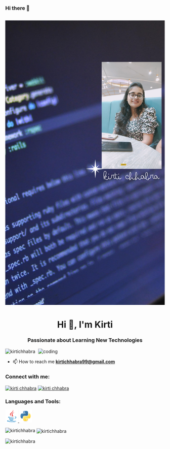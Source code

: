 ### Hi there 👋

<!--
**Kirtichhabra/Kirtichhabra** is a ✨ _special_ ✨ repository because its `README.md` (this file) appears on your GitHub profile.

Here are some ideas to get you started:

- 🔭 I’m currently working on ...
- 🌱 I’m currently learning ...
- 👯 I’m looking to collaborate on ...
- 🤔 I’m looking for help with ...
- 💬 Ask me about ...
- 📫 How to reach me: ...
- 😄 Pronouns: ...
- ⚡ Fun fact: ...
-->
## ![logo](https://github.com/Kirtichhabra/GitBanner.png/blob/main/2.png)
<h1 align="center">Hi 👋, I'm Kirti</h1>
<h3 align="center">Passionate about Learning New Technologies</h3>
<img align="right" alt="coding" width="400" src="https://camo.githubusercontent.com/cae12fddd9d6982901d82580bdf321d81fb299141098ca1c2d4891870827bf17/68747470733a2f2f6d69726f2e6d656469756d2e636f6d2f6d61782f313336302f302a37513379765349765f7430696f4a2d5a2e676966">

<p align="left"> <img src="https://camo.githubusercontent.com/cae12fddd9d6982901d82580bdf321d81fb299141098ca1c2d489187082" alt="kirtichhabra" /> </p>

- 📫 How to reach me **kirtichhabra99@gmail.com**

<h3 align="left">Connect with me:</h3>
<p align="left">
<a href="https://linkedin.com/in/kirti chhabra" target="blank"><img align="center" src="https://raw.githubusercontent.com/rahuldkjain/github-profile-readme-generator/master/src/images/icons/Social/linked-in-alt.svg" alt="kirti chhabra" height="30" width="40" /></a>
<a href="https://www.hackerrank.com/kirti chhabra" target="blank"><img align="center" src="https://raw.githubusercontent.com/rahuldkjain/github-profile-readme-generator/master/src/images/icons/Social/hackerrank.svg" alt="kirti chhabra" height="30" width="40" /></a>
</p>

<h3 align="left">Languages and Tools:</h3>
<p align="left"> <a href="https://www.java.com" target="_blank" rel="noreferrer"> <img src="https://raw.githubusercontent.com/devicons/devicon/master/icons/java/java-original.svg" alt="java" width="40" height="40"/> </a> <a href="https://www.python.org" target="_blank" rel="noreferrer"> <img src="https://raw.githubusercontent.com/devicons/devicon/master/icons/python/python-original.svg" alt="python" width="40" height="40"/> </a> </p>

<p><img align="left" src="https://github-readme-stats.vercel.app/api/top-langs?username=kirtichhabra&show_icons=true&locale=en&layout=compact" alt="kirtichhabra" /></p>

<p>&nbsp;<img align="center" src="https://github-readme-stats.vercel.app/api?username=kirtichhabra&show_icons=true&locale=en" alt="kirtichhabra" /></p>

<p><img align="center" src="https://github-readme-streak-stats.herokuapp.com/?user=kirtichhabra&" alt="kirtichhabra" /></p>
